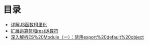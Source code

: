 # 目录
* [详解JS函数柯里化](详解JS函数柯里化.md)
* [扩展运算符和rest运算符](扩展运算符和rest运算符.md)
* [深入解析ES%20Module（一）：禁用export%20default%20object](深入解析ES%20Module（一）：禁用export%20default%20object.md)